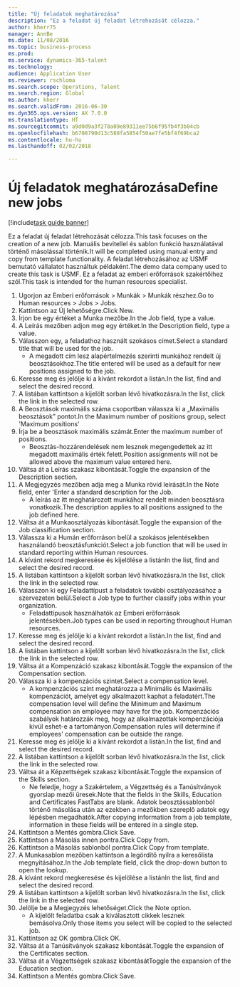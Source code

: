 ```yaml
--- 
title: "Új feladatok meghatározása"
description: "Ez a feladat új feladat létrehozását célozza."
author: kherr75
manager: AnnBe
ms.date: 11/08/2016
ms.topic: business-process
ms.prod: 
ms.service: dynamics-365-talent
ms.technology: 
audience: Application User
ms.reviewer: rschloma
ms.search.scope: Operations, Talent
ms.search.region: Global
ms.author: kherr
ms.search.validFrom: 2016-06-30
ms.dyn365.ops.version: AX 7.0.0
ms.translationtype: HT
ms.sourcegitcommit: a9d0d9a3f278a09e89311ee75b6f95fb4f3b04cb
ms.openlocfilehash: b6708790d13c588fa5854f50ae7fe5bf4f69bca2
ms.contentlocale: hu-hu
ms.lasthandoff: 02/02/2018

---
```

# <a name="define-new-jobs"></a><span data-ttu-id="8fd7b-103">Új feladatok meghatározása</span><span class="sxs-lookup"><span data-stu-id="8fd7b-103">Define new jobs</span></span>

[!include[task guide banner](../../includes/task-guide-banner.md)]

<span data-ttu-id="8fd7b-104">Ez a feladat új feladat létrehozását célozza.</span><span class="sxs-lookup"><span data-stu-id="8fd7b-104">This task focuses on the creation of a new job.</span></span> <span data-ttu-id="8fd7b-105">Manuális bevitellel és sablon funkció használatával történő másolással történik.</span><span class="sxs-lookup"><span data-stu-id="8fd7b-105">It will be completed using manual entry and copy from template functionality.</span></span> <span data-ttu-id="8fd7b-106">A feladat létrehozásához az USMF bemutató vállalatot használtuk példaként.</span><span class="sxs-lookup"><span data-stu-id="8fd7b-106">The demo data company used to create this task is USMF.</span></span> <span data-ttu-id="8fd7b-107">Ez a feladat az emberi erőforrások szakértőihez szól.</span><span class="sxs-lookup"><span data-stu-id="8fd7b-107">This task is intended for the human resources specialist.</span></span>

1. <span data-ttu-id="8fd7b-108">Ugorjon az Emberi erőforrások > Munkák > Munkák részhez.</span><span class="sxs-lookup"><span data-stu-id="8fd7b-108">Go to Human resources > Jobs > Jobs.</span></span>
2. <span data-ttu-id="8fd7b-109">Kattintson az Új lehetőségre.</span><span class="sxs-lookup"><span data-stu-id="8fd7b-109">Click New.</span></span>
3. <span data-ttu-id="8fd7b-110">Írjon be egy értéket a Munka mezőbe.</span><span class="sxs-lookup"><span data-stu-id="8fd7b-110">In the Job field, type a value.</span></span>
4. <span data-ttu-id="8fd7b-111">A Leírás mezőben adjon meg egy értéket.</span><span class="sxs-lookup"><span data-stu-id="8fd7b-111">In the Description field, type a value.</span></span>
5. <span data-ttu-id="8fd7b-112">Válasszon egy, a feladathoz használt szokásos címet.</span><span class="sxs-lookup"><span data-stu-id="8fd7b-112">Select a standard title that will be used for the job.</span></span> 
    * <span data-ttu-id="8fd7b-113">A megadott cím lesz alapértelmezés szerinti munkához rendelt új beosztásokhoz.</span><span class="sxs-lookup"><span data-stu-id="8fd7b-113">The title entered will be used as a default for new positions assigned to the job.</span></span>  
6. <span data-ttu-id="8fd7b-114">Keresse meg és jelölje ki a kívánt rekordot a listán.</span><span class="sxs-lookup"><span data-stu-id="8fd7b-114">In the list, find and select the desired record.</span></span>
7. <span data-ttu-id="8fd7b-115">A listában kattintson a kijelölt sorban lévő hivatkozásra.</span><span class="sxs-lookup"><span data-stu-id="8fd7b-115">In the list, click the link in the selected row.</span></span>
8. <span data-ttu-id="8fd7b-116">A Beosztások maximális száma csoportban válassza ki a „Maximális beosztások” pontot.</span><span class="sxs-lookup"><span data-stu-id="8fd7b-116">In the Maximum number of positions group, select 'Maximum positions'</span></span>
9. <span data-ttu-id="8fd7b-117">Írja be a beosztások maximális számát.</span><span class="sxs-lookup"><span data-stu-id="8fd7b-117">Enter the maximum number of positions.</span></span> 
    * <span data-ttu-id="8fd7b-118">Beosztás-hozzárendelések nem lesznek megengedettek az itt megadott maximális érték felett.</span><span class="sxs-lookup"><span data-stu-id="8fd7b-118">Position assignments will not be allowed above the maximum value entered here.</span></span>  
10. <span data-ttu-id="8fd7b-119">Váltsa át a Leírás szakasz kibontását.</span><span class="sxs-lookup"><span data-stu-id="8fd7b-119">Toggle the expansion of the Description section.</span></span>
11. <span data-ttu-id="8fd7b-120">A Megjegyzés mezőben adja meg a Munka rövid leírását.</span><span class="sxs-lookup"><span data-stu-id="8fd7b-120">In the Note field, enter 'Enter a standard description for the Job.</span></span>
    * <span data-ttu-id="8fd7b-121">A leírás az itt meghatározott munkához rendelt minden beosztásra vonatkozik.</span><span class="sxs-lookup"><span data-stu-id="8fd7b-121">The description applies to all positions assigned to the job defined here.</span></span>  
12. <span data-ttu-id="8fd7b-122">Váltsa át a Munkaosztályozás kibontását.</span><span class="sxs-lookup"><span data-stu-id="8fd7b-122">Toggle the expansion of the Job classification section.</span></span>
13. <span data-ttu-id="8fd7b-123">Válassza ki a Humán erőforráson belül a szokásos jelentésekben használandó beosztásfunkciót.</span><span class="sxs-lookup"><span data-stu-id="8fd7b-123">Select a job function that will be used in standard reporting within Human resources.</span></span>
14. <span data-ttu-id="8fd7b-124">A kívánt rekord megkeresése és kijelölése a listán</span><span class="sxs-lookup"><span data-stu-id="8fd7b-124">In the list, find and select the desired record.</span></span>
15. <span data-ttu-id="8fd7b-125">A listában kattintson a kijelölt sorban lévő hivatkozásra.</span><span class="sxs-lookup"><span data-stu-id="8fd7b-125">In the list, click the link in the selected row.</span></span>
16. <span data-ttu-id="8fd7b-126">Válasszon ki egy Feladattípust a feladatok további osztályozásához a szervezeten belül.</span><span class="sxs-lookup"><span data-stu-id="8fd7b-126">Select a Job type to further classify jobs within your organization.</span></span> 
    * <span data-ttu-id="8fd7b-127">Feladattípusok használhatók az Emberi erőforrások jelentésekben.</span><span class="sxs-lookup"><span data-stu-id="8fd7b-127">Job types can be used in reporting throughout Human resources.</span></span>  
17. <span data-ttu-id="8fd7b-128">Keresse meg és jelölje ki a kívánt rekordot a listán.</span><span class="sxs-lookup"><span data-stu-id="8fd7b-128">In the list, find and select the desired record.</span></span>
18. <span data-ttu-id="8fd7b-129">A listában kattintson a kijelölt sorban lévő hivatkozásra.</span><span class="sxs-lookup"><span data-stu-id="8fd7b-129">In the list, click the link in the selected row.</span></span>
19. <span data-ttu-id="8fd7b-130">Váltsa át a Kompenzáció szakasz kibontását.</span><span class="sxs-lookup"><span data-stu-id="8fd7b-130">Toggle the expansion of the Compensation section.</span></span>
20. <span data-ttu-id="8fd7b-131">Válassza ki a kompenzációs szintet.</span><span class="sxs-lookup"><span data-stu-id="8fd7b-131">Select a compensation level.</span></span>
    * <span data-ttu-id="8fd7b-132">A kompenzációs szint meghatározza a Minimális és Maximális kompenzációt, amelyet egy alkalmazott kaphat a feladatért.</span><span class="sxs-lookup"><span data-stu-id="8fd7b-132">The compensation level will define the Minimum and Maximum compensation an employee may have for the job.</span></span> <span data-ttu-id="8fd7b-133">Kompenzációs szabályok határozzák meg, hogy az alkalmazottak kompenzációja kívül eshet-e a tartományon.</span><span class="sxs-lookup"><span data-stu-id="8fd7b-133">Compensation rules will determine if employees' compensation can be outside the range.</span></span>  
21. <span data-ttu-id="8fd7b-134">Keresse meg és jelölje ki a kívánt rekordot a listán.</span><span class="sxs-lookup"><span data-stu-id="8fd7b-134">In the list, find and select the desired record.</span></span>
22. <span data-ttu-id="8fd7b-135">A listában kattintson a kijelölt sorban lévő hivatkozásra.</span><span class="sxs-lookup"><span data-stu-id="8fd7b-135">In the list, click the link in the selected row.</span></span>
23. <span data-ttu-id="8fd7b-136">Váltsa át a Képzettségek szakasz kibontását.</span><span class="sxs-lookup"><span data-stu-id="8fd7b-136">Toggle the expansion of the Skills section.</span></span>
    * <span data-ttu-id="8fd7b-137">Ne feledje, hogy a Szakértelem, a Végzettség és a Tanúsítványok gyorslap mezői üresek.</span><span class="sxs-lookup"><span data-stu-id="8fd7b-137">Note that the fields in the Skills, Education and Certificates FastTabs are blank.</span></span> <span data-ttu-id="8fd7b-138">Adatok beosztássablonból történő másolása után az ezekben a mezőkben szereplő adatok egy lépésben megadhatók.</span><span class="sxs-lookup"><span data-stu-id="8fd7b-138">After copying information from a job template, information in these fields will be entered in a single step.</span></span>   
24. <span data-ttu-id="8fd7b-139">Kattintson a Mentés gombra.</span><span class="sxs-lookup"><span data-stu-id="8fd7b-139">Click Save.</span></span>
25. <span data-ttu-id="8fd7b-140">Kattintson a Másolás innen pontra.</span><span class="sxs-lookup"><span data-stu-id="8fd7b-140">Click Copy from.</span></span>
26. <span data-ttu-id="8fd7b-141">Kattintson a Másolás sablonból pontra.</span><span class="sxs-lookup"><span data-stu-id="8fd7b-141">Click Copy from template.</span></span>
27. <span data-ttu-id="8fd7b-142">A Munkasablon mezőben kattintson a legördítő nyílra a keresőlista megnyitásához.</span><span class="sxs-lookup"><span data-stu-id="8fd7b-142">In the Job template field, click the drop-down button to open the lookup.</span></span>
28. <span data-ttu-id="8fd7b-143">A kívánt rekord megkeresése és kijelölése a listán</span><span class="sxs-lookup"><span data-stu-id="8fd7b-143">In the list, find and select the desired record.</span></span>
29. <span data-ttu-id="8fd7b-144">A listában kattintson a kijelölt sorban lévő hivatkozásra.</span><span class="sxs-lookup"><span data-stu-id="8fd7b-144">In the list, click the link in the selected row.</span></span>
30. <span data-ttu-id="8fd7b-145">Jelölje be a Megjegyzés lehetőséget.</span><span class="sxs-lookup"><span data-stu-id="8fd7b-145">Click the Note option.</span></span>
    * <span data-ttu-id="8fd7b-146">A kijelölt feladatba csak a kiválasztott cikkek lesznek bemásolva.</span><span class="sxs-lookup"><span data-stu-id="8fd7b-146">Only those items you select will be copied to the selected job.</span></span>    
31. <span data-ttu-id="8fd7b-147">Kattintson az OK gombra.</span><span class="sxs-lookup"><span data-stu-id="8fd7b-147">Click OK.</span></span>
32. <span data-ttu-id="8fd7b-148">Váltsa át a Tanúsítványok szakasz kibontását.</span><span class="sxs-lookup"><span data-stu-id="8fd7b-148">Toggle the expansion of the Certificates section.</span></span>
33. <span data-ttu-id="8fd7b-149">Váltsa át a Végzettségek szakasz kibontását</span><span class="sxs-lookup"><span data-stu-id="8fd7b-149">Toggle the expansion of the Education section.</span></span>
34. <span data-ttu-id="8fd7b-150">Kattintson a Mentés gombra.</span><span class="sxs-lookup"><span data-stu-id="8fd7b-150">Click Save.</span></span>


